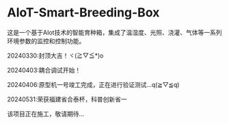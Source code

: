 # AIoT-Smart-Breeding-Box
 这是一个基于AIot技术的智能育种箱，集成了温湿度、光照、浇灌、气体等一系列环境参数的监控和控制功能。


 20240330:封顶大吉！ヾ(≧▽≦*)o
 
 20240403:耦合调试开始！
 
 20240406:原型机一号竣工完成，正在进行验证测试...q(≧▽≦q)

 20240531:荣获福建省合泰杯，科普创新省一

 该项目正在施工，敬请期待...
